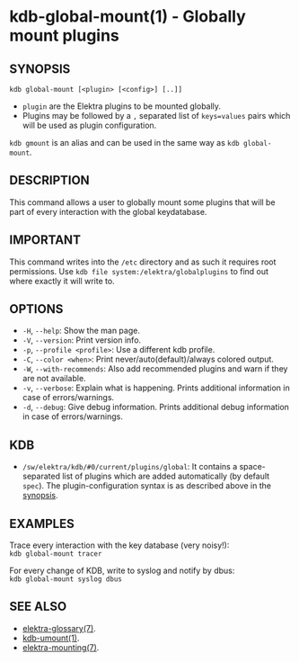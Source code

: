 # kdb-global-mount(1) - Globally mount plugins

## SYNOPSIS

`kdb global-mount [<plugin> [<config>] [..]]`

- `plugin` are the Elektra plugins to be mounted globally.
- Plugins may be followed by a `,` separated list of `keys=values` pairs which will be used as plugin configuration.

`kdb gmount` is an alias and can be used in the same way as `kdb global-mount`.

## DESCRIPTION

This command allows a user to globally mount some plugins that will be part of every interaction with the global keydatabase.

## IMPORTANT

This command writes into the `/etc` directory and as such it requires root permissions.
Use `kdb file system:/elektra/globalplugins` to find out where exactly it will write to.

## OPTIONS

- `-H`, `--help`:
  Show the man page.
- `-V`, `--version`:
  Print version info.
- `-p`, `--profile <profile>`:
  Use a different kdb profile.
- `-C`, `--color <when>`:
  Print never/auto(default)/always colored output.
- `-W`, `--with-recommends`:
  Also add recommended plugins and warn if they are not available.
- `-v`, `--verbose`:
  Explain what is happening. Prints additional information in case of errors/warnings.
- `-d`, `--debug`:
  Give debug information. Prints additional debug information in case of errors/warnings.

## KDB

- `/sw/elektra/kdb/#0/current/plugins/global`:
  It contains a space-separated list of plugins
  which are added automatically (by default `spec`).
  The plugin-configuration syntax is as described above in the [synopsis](#SYNOPSIS).

## EXAMPLES

Trace every interaction with the key database (very noisy!):<br>
`kdb global-mount tracer`

For every change of KDB, write to syslog and notify by dbus:<br>
`kdb global-mount syslog dbus`

## SEE ALSO

- [elektra-glossary(7)](elektra-glossary.md).
- [kdb-umount(1)](kdb-umount.md).
- [elektra-mounting(7)](elektra-mounting.md).
